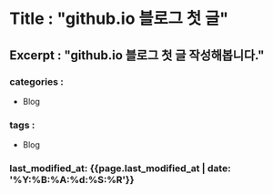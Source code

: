 Title : "github.io 블로그 첫 글"
================================

Excerpt : "github.io 블로그 첫 글 작성해봅니다."
------------------------------------------------
### categories :
  - Blog

### tags :
  - Blog

### last_modified_at: {{page.last_modified_at | date: '%Y:%B:%A:%d:%S:%R'}}

